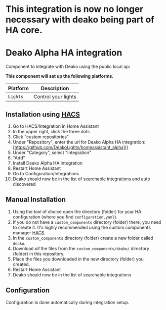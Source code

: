 # **This integration is now no longer necessary with deako being part of HA core.**

# Deako Alpha HA integration

Component to integrate with Deako using the public local api

**This component will set up the following platforms.**

Platform | Description
-- | --
`Lights` | Control your lights

## Installation using [HACS](https://hacs.xyz/)

1. Go to HACS/Integration in Home Assistant
2. In the upper right, click the three dots
3. Click "custom repositories"
4. Under "Repository", enter the url for Deako Alpha HA integration: [https://github.com/DeakoLights/homeassistant_alpha]()
5. Under "Category", select "Integration"
6. "Add"
7. Install Deako Alpha HA integration
8. Restart Home Assistant
9. Go to Configuration/Integrations
10. Deako should now be in the list of searchable integrations and auto discovered

## Manual Installation

1. Using the tool of choice open the directory (folder) for your HA configuration (where you find `configuration.yaml`).
2. If you do not have a `custom_components` directory (folder) there, you need to create it. It's highly recommended using the custom components manager [HACS](https://hacs.xyz/).
3. In the `custom_components` directory (folder) create a new folder called `deako`.
4. Download _all_ the files from the `custom_components/deako/` directory (folder) in this repository.
5. Place the files you downloaded in the new directory (folder) you created.
6. Restart Home Assistant
7. Deako should now be in the list of searchable integrations

## Configuration

Configuration is done automatically during integration setup.
